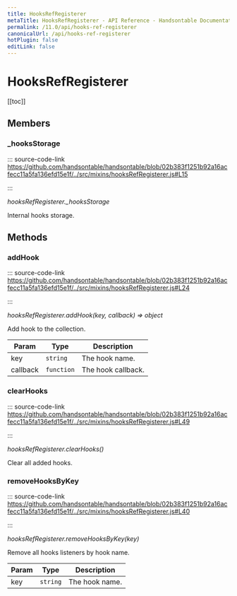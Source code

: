 ```yaml
---
title: HooksRefRegisterer
metaTitle: HooksRefRegisterer - API Reference - Handsontable Documentation
permalink: /11.0/api/hooks-ref-registerer
canonicalUrl: /api/hooks-ref-registerer
hotPlugin: false
editLink: false
---
```


# HooksRefRegisterer

[[toc]]
## Members

### _hooksStorage
  
::: source-code-link https://github.com/handsontable/handsontable/blob/02b383f1251b92a16acfecc11a5fa136efd15e1f/../src/mixins/hooksRefRegisterer.js#L15

:::

_hooksRefRegisterer.\_hooksStorage_

Internal hooks storage.


## Methods

### addHook
  
::: source-code-link https://github.com/handsontable/handsontable/blob/02b383f1251b92a16acfecc11a5fa136efd15e1f/../src/mixins/hooksRefRegisterer.js#L24

:::

_hooksRefRegisterer.addHook(key, callback) ⇒ object_

Add hook to the collection.


| Param | Type | Description |
| --- | --- | --- |
| key | `string` | The hook name. |
| callback | `function` | The hook callback. |



### clearHooks
  
::: source-code-link https://github.com/handsontable/handsontable/blob/02b383f1251b92a16acfecc11a5fa136efd15e1f/../src/mixins/hooksRefRegisterer.js#L49

:::

_hooksRefRegisterer.clearHooks()_

Clear all added hooks.



### removeHooksByKey
  
::: source-code-link https://github.com/handsontable/handsontable/blob/02b383f1251b92a16acfecc11a5fa136efd15e1f/../src/mixins/hooksRefRegisterer.js#L40

:::

_hooksRefRegisterer.removeHooksByKey(key)_

Remove all hooks listeners by hook name.


| Param | Type | Description |
| --- | --- | --- |
| key | `string` | The hook name. |



